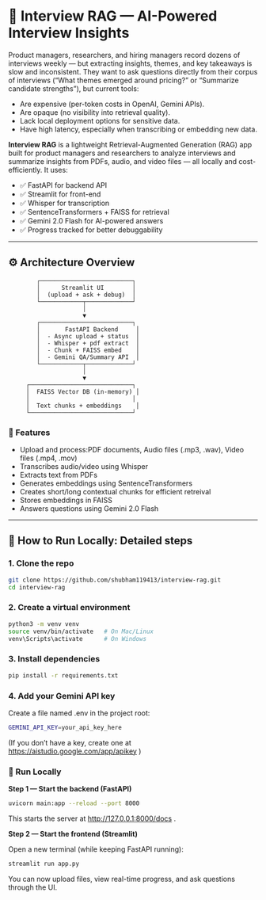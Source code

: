 # 🧠 Interview RAG — AI-Powered Interview Insights

Product managers, researchers, and hiring managers record dozens of interviews weekly — but extracting insights, themes, and key takeaways is slow and inconsistent. They want to ask questions directly from their corpus of interviews (“What themes emerged around pricing?” or “Summarize candidate strengths”), but current tools: 
- Are expensive (per-token costs in OpenAI, Gemini APIs).
- Are opaque (no visibility into retrieval quality).
- Lack local deployment options for sensitive data.
- Have high latency, especially when transcribing or embedding new data.

**Interview RAG** is a lightweight Retrieval-Augmented Generation (RAG) app built for product managers and researchers to analyze interviews and summarize insights from PDFs, audio, and video files — all locally and cost-efficiently. It uses:

- ✅ FastAPI for backend API
- ✅ Streamlit for front-end
- ✅ Whisper for transcription
- ✅ SentenceTransformers + FAISS for retrieval
- ✅ Gemini 2.0 Flash for AI-powered answers
- ✅ Progress tracked for better debuggability

---

## ⚙️ Architecture Overview
            ┌──────────────────────────┐
            │      Streamlit UI        │
            │  (upload + ask + debug)  │
            └────────────┬─────────────┘
                         │
                         ▼
            ┌──────────────────────────┐
            │       FastAPI Backend     │
            │  - Async upload + status  │
            │  - Whisper + pdf extract  │
            │  - Chunk + FAISS embed    │
            │  - Gemini QA/Summary API  │
            └────────────┬─────────────┘
                         │
                         ▼
         ┌─────────────────────────────┐
         │  FAISS Vector DB (in-memory) │
         │                             │
         │  Text chunks + embeddings    │
         └─────────────────────────────┘




### 🚀 Features
- Upload and process:PDF documents, Audio files (.mp3, .wav), Video files (.mp4, .mov)
- Transcribes audio/video using Whisper
- Extracts text from PDFs
- Generates embeddings using SentenceTransformers
- Creates short/long contextual chunks for efficient retreival
- Stores embeddings in FAISS
- Answers questions using Gemini 2.0 Flash

---


## 🧩 How to Run Locally: Detailed steps

### 1. Clone the repo
```bash
git clone https://github.com/shubham119413/interview-rag.git
cd interview-rag
```

### 2. Create a virtual environment
```bash
python3 -m venv venv
source venv/bin/activate   # On Mac/Linux
venv\Scripts\activate      # On Windows
```

### 3. Install dependencies
```bash
pip install -r requirements.txt
```

### 4. Add your Gemini API key

Create a file named .env in the project root:
```bash
GEMINI_API_KEY=your_api_key_here
```

(If you don’t have a key, create one at https://aistudio.google.com/app/apikey
)

### 🚀 Run Locally
**Step 1 — Start the backend (FastAPI)**
```bash
uvicorn main:app --reload --port 8000
```

This starts the server at http://127.0.0.1:8000/docs
.

**Step 2 — Start the frontend (Streamlit)**

Open a new terminal (while keeping FastAPI running):
```bash
streamlit run app.py
```

You can now upload files, view real-time progress, and ask questions through the UI.
